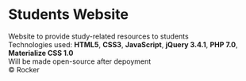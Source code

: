 # Students Website
Website to provide study-related resources to students<br>
Technologies used: <b>HTML5</b>, <b>CSS3</b>, <b>JavaScript</b>, <b>jQuery 3.4.1</b>, <b>PHP 7.0</b>, <b>Materialize CSS 1.0</b><br>
Will be made open-source after depoyment<br>
&copy; Rocker
